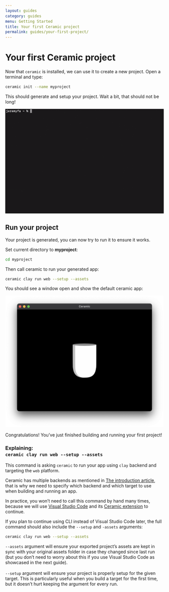 ```yaml
---
layout: guides
category: guides
menu: Getting Started
title: Your first Ceramic project
permalink: guides/your-first-project/
---
```

# Your first Ceramic project

Now that `ceramic` is installed, we can use it to create a new project. Open a terminal and type:

```bash
ceramic init --name myproject
```

This should generate and setup your project. Wait a bit, that should not be long!

![Ceramic init](/static/img/ceramic-init.gif)

## Run your project

Your project is generated, you can now try to run it to ensure it works.

Set current directory to **myproject**:

```bash
cd myproject
```

Then call ceramic to run your generated app:

```bash
ceramic clay run web --setup --assets
```

You should see a window open and show the default ceramic app:

![Ceramic window](/static/img/ceramic-window-1.png)

Congratulations! You’ve just finished building and running your first project!

### Explaining:<br />`ceramic clay run web --setup --assets`

This command is asking `ceramic` to run your app using `clay` backend and targeting the `web` platform.

Ceramic has multiple backends as mentioned in [The introduction article](/guides/discover-ceramic), that is why we need to specify which backend and which target to use when building and running an app.

In practice, you won’t need to call this command by hand many times, because we will use [Visual Studio Code](https://code.visualstudio.com/) and its [Ceramic extension](https://marketplace.visualstudio.com/items?itemName=jeremyfa.ceramic) to continue.

<p class="extra-info">If you plan to continue using CLI instead of Visual Studio Code later, the full command should also include the <code>--setup</code> and <code>-assets</code> arguments:<p>

<div class="onepx-margin"></div>

```bash
ceramic clay run web --setup --assets
```

<div class="onepx-margin"></div>

<p class="extra-info">
<code>--assets</code> argument will ensure your exported project’s assets are kept in sync with your original assets folder in case they changed since last run (but you don’t need to worry about this if you use Visual Studio Code as showcased in the next guide).
<br /></br />
<code>--setup</code> argument will ensure your project is properly setup for the given target. This is particularly useful when you build a target for the first time, but it doesn’t hurt keeping the argument for every run.
</p>